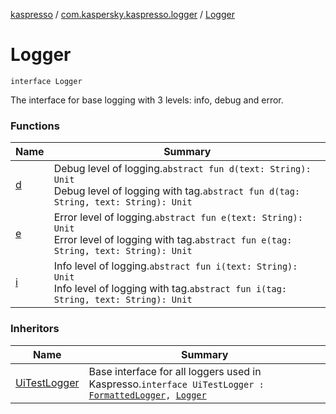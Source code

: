 [kaspresso](../../index.md) / [com.kaspersky.kaspresso.logger](../index.md) / [Logger](./index.md)

# Logger

`interface Logger`

The interface for base logging with 3 levels: info, debug and error.

### Functions

| Name | Summary |
|---|---|
| [d](d.md) | Debug level of logging.`abstract fun d(text: String): Unit`<br>Debug level of logging with tag.`abstract fun d(tag: String, text: String): Unit` |
| [e](e.md) | Error level of logging.`abstract fun e(text: String): Unit`<br>Error level of logging with tag.`abstract fun e(tag: String, text: String): Unit` |
| [i](i.md) | Info level of logging.`abstract fun i(text: String): Unit`<br>Info level of logging with tag.`abstract fun i(tag: String, text: String): Unit` |

### Inheritors

| Name | Summary |
|---|---|
| [UiTestLogger](../-ui-test-logger.md) | Base interface for all loggers used in Kaspresso.`interface UiTestLogger : `[`FormattedLogger`](../-formatted-logger/index.md)`, `[`Logger`](./index.md) |
